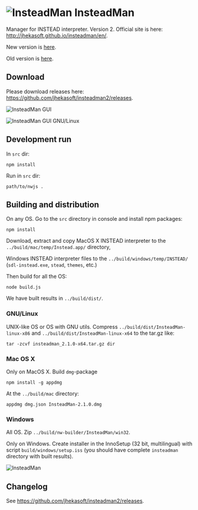 ![InsteadMan](https://raw.githubusercontent.com/jhekasoft/insteadman2/master/src/resources/images/logo32x32.png "InsteadMan") InsteadMan
==============

Manager for INSTEAD interpreter. Version 2. Official site is here: http://jhekasoft.github.io/insteadman/en/.

New version is [here](https://github.com/jhekasoft/insteadman3).

Old version is [here](https://github.com/jhekasoft/instead-manager).

Download
---------

Please download releases here: https://github.com/jhekasoft/insteadman2/releases.

![InsteadMan GUI](https://github.com/jhekasoft/insteadman2/raw/master/src/resources/images/screenshot.png "InsteadMan GUI")

![InsteadMan GUI GNU/Linux](https://github.com/jhekasoft/insteadman2/raw/master/src/resources/images/screenshot_gnulinux.png "InsteadMan GUI GNU/Linux")


Development run
----------------
In `src` dir:

```
npm install
```

Run in `src` dir:

```
path/to/nwjs .
```

Building and distribution
--------------------------

On any OS. Go to the `src` directory in console and install npm packages:

```
npm install
```

Download, extract and copy MacOS X INSTEAD interpreter to the `../build/mac/temp/Instead.app/` directory,

Windows INSTEAD interpreter files to the `../build/windows/temp/INSTEAD/` (`sdl-instead.exe`, `stead`, `themes`, etc.)

Then build for all the OS:

```
node build.js
```

We have built results in `../build/dist/`.

### GNU/Linux

UNIX-like OS or OS with GNU utils.
Compress `../build/dist/InsteadMan-linux-x86` and `../build/dist/InsteadMan-linux-x64` to the tar.gz like:

```
tar -zcvf insteadman_2.1.0-x64.tar.gz dir
```

### Mac OS X

Only on MacOS X. Build `dmg`-package

```
npm install -g appdmg
```

At the `../build/mac` directory:

```
appdmg dmg.json InsteadMan-2.1.0.dmg
```

### Windows

All OS. Zip `../build/nw-builder/InsteadMan/win32`.

Only on Windows. Create installer in the InnoSetup (32 bit, multilingual) with script
`build/windows/setup.iss` (you should have complete `insteadman` directory with built
results).

![InsteadMan](https://github.com/jhekasoft/insteadman2/raw/master/src/resources/images/logo.png "InsteadMan")

Changelog
----------
See https://github.com/jhekasoft/insteadman2/releases.
